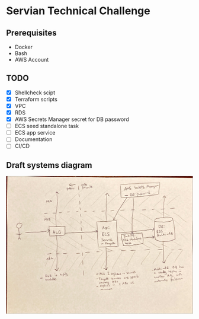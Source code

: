 # Servian Technical Challenge

## Prerequisites

- Docker
- Bash
- AWS Account

## TODO

- [x] Shellcheck scipt
- [x] Terraform scripts
- [x] VPC
- [x] RDS
- [x] AWS Secrets Manager secret for DB password
- [ ] ECS seed standalone task
- [ ] ECS app service
- [ ] Documentation
- [ ] CI/CD

## Draft systems diagram

![Draft systems diagram](doc/assets/draft-system-diagram.jpeg "Draft systems diagram")
